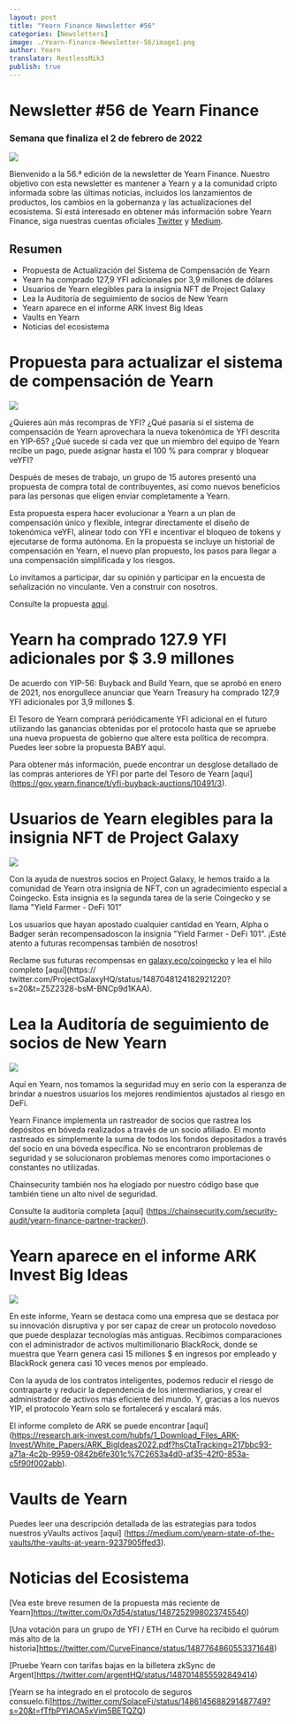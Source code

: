 ```yaml
---
layout: post
title: "Yearn Finance Newsletter #56"
categories: [Newsletters]
image: ./Yearn-Finance-Newsletter-56/image1.png
author: Yearn
translator: RestlessMik3
publish: true
---
```


# Newsletter #56 de Yearn Finance

### Semana que finaliza el 2 de febrero de 2022

![](image1.png)

Bienvenido a la 56.ª edición de la newsletter de Yearn Finance. Nuestro objetivo con esta newsletter es mantener a Yearn y a la comunidad cripto informada 
sobre las últimas noticias, incluidos los lanzamientos de productos, los cambios en la gobernanza y las actualizaciones del ecosistema. 
Si está interesado en obtener más información sobre Yearn Finance, siga nuestras cuentas oficiales [Twitter](https://twitter.com/iearnfinance) y [Medium](https://medium.com/iearn).

## Resumen

- Propuesta de Actualización del Sistema de Compensación de Yearn
- Yearn ha comprado 127,9 YFI adicionales por 3,9 millones de dólares
- Usuarios de Yearn elegibles para la insignia NFT de Project Galaxy
- Lea la Auditoría de seguimiento de socios de New Yearn
- Yearn aparece en el informe ARK Invest Big Ideas
- Vaults en Yearn
- Noticias del ecosistema

# Propuesta para actualizar el sistema de compensación de Yearn

![](image2.png)

¿Quieres aún más recompras de YFI? ¿Qué pasaría si el sistema de compensación de Yearn aprovechara la nueva tokenómica de YFI descrita en YIP-65? ¿Qué sucede si cada vez que un miembro del equipo de Yearn recibe un pago, puede asignar hasta el 100 % para comprar y bloquear veYFI?

Después de meses de trabajo, un grupo de 15 autores presentó una propuesta de compra total de contribuyentes, así como nuevos beneficios para las personas que eligen enviar completamente a Yearn.

Esta propuesta espera hacer evolucionar a Yearn a un plan de compensación único y flexible, integrar directamente el diseño de tokenómica veYFI, alinear todo con YFI e incentivar el bloqueo de tokens y ejecutarse de forma autónoma. En la propuesta se incluye un historial de compensación en Yearn, el nuevo plan propuesto, los pasos para llegar a una compensación simplificada y los riesgos.

Lo invitamos a participar, dar su opinión y participar en la encuesta de señalización no vinculante. Ven a construir con nosotros.

Consulte la propuesta [aquí](https://gov.yearn.finance/t/proposal-streamlining-contributor-compensation/12247).

# Yearn ha comprado 127.9 YFI adicionales por $ 3.9 millones

De acuerdo con YIP-56: Buyback and Build Yearn, que se aprobó en enero de 2021, nos enorgullece anunciar que Yearn Treasury ha comprado 127,9 YFI adicionales por 3,9 millones $.

El Tesoro de Yearn comprará periódicamente YFI adicional en el futuro utilizando las ganancias obtenidas por el protocolo hasta que se apruebe una nueva propuesta de gobierno que altere esta política de recompra. Puedes leer sobre la propuesta BABY aquí.

Para obtener más información, puede encontrar un desglose detallado de las compras anteriores de YFI por parte del Tesoro de Yearn [aquí] (https://gov.yearn.finance/t/yfi-buyback-auctions/10491/3).

# Usuarios de Yearn elegibles para la insignia NFT de Project Galaxy

![](image3.png)

Con la ayuda de nuestros socios en Project Galaxy, le hemos traído a la comunidad de Yearn otra insignia de NFT, con un agradecimiento especial a Coingecko. Esta insignia es la segunda tarea de la serie Coingecko y se llama "Yield Farmer - DeFi 101"

Los usuarios que hayan apostado cualquier cantidad en Yearn, Alpha o Badger serán recompensadoscon  la insignia "Yield Farmer - DeFi 101". ¡Esté atento a futuras recompensas también de nosotros!

Reclame sus futuras recompensas en [galaxy.eco/coingecko](https://twitter.com/ProjectGalaxyHQ/status/1487048124182921220?s=20&t=Z5Z2328-bsM-BNCp9d1KAA) y lea el hilo completo [aquí](https:// twitter.com/ProjectGalaxyHQ/status/1487048124182921220?s=20&t=Z5Z2328-bsM-BNCp9d1KAA).


# Lea la Auditoría de seguimiento de socios de New Yearn

![](image4.png)

Aquí en Yearn, nos tomamos la seguridad muy en serio con la esperanza de brindar a nuestros usuarios los mejores rendimientos ajustados al riesgo en DeFi.

Yearn Finance implementa un rastreador de socios que rastrea los depósitos en bóveda realizados a través de un socio afiliado. El monto rastreado es simplemente la suma de todos los fondos depositados a través del socio en una bóveda específica. No se encontraron problemas de seguridad y se solucionaron problemas menores como importaciones o constantes no utilizadas.

Chainsecurity también nos ha elogiado por nuestro código base que también tiene un alto nivel de seguridad.

Consulte la auditoría completa [aquí] (https://chainsecurity.com/security-audit/yearn-finance-partner-tracker/).

# Yearn aparece en el informe ARK Invest Big Ideas

![](image5.png)

En este informe, Yearn se destaca como una empresa que se destaca por su innovación disruptiva y por ser capaz de crear un protocolo novedoso que puede desplazar tecnologías más antiguas. Recibimos comparaciones con el administrador de activos multimillonario BlackRock, donde se muestra que Yearn genera casi 15 millones $ en ingresos por empleado y BlackRock genera casi 10 veces menos por empleado.

Con la ayuda de los contratos inteligentes, podemos reducir el riesgo de contraparte y reducir la dependencia de los intermediarios, y crear el administrador de activos más eficiente del mundo. Y, gracias a los nuevos YIP, el protocolo Yearn solo se fortalecerá y escalará más.

El informe completo de ARK se puede encontrar [aquí] (https://research.ark-invest.com/hubfs/1_Download_Files_ARK-Invest/White_Papers/ARK_BigIdeas2022.pdf?hsCtaTracking=217bbc93-a71a-4c2b-9959-0842b6fe301c%7C2653a4d0-af35-42f0-853a-c5f90f002abb).

# Vaults de Yearn

Puedes leer una descripción detallada de las estrategias para todos nuestros yVaults activos [aquí] (https://medium.com/yearn-state-of-the-vaults/the-vaults-at-yearn-9237905ffed3).

# Noticias del Ecosistema 

[Vea este breve resumen de la propuesta más reciente de Yearn]https://twitter.com/0x7d54/status/1487252998023745540)

[Una votación para un grupo de YFI / ETH en Curve ha recibido el quórum más alto de la historia]https://twitter.com/CurveFinance/status/1487764860553371648)

[Pruebe Yearn con tarifas bajas en la billetera zkSync de Argent]https://twitter.com/argentHQ/status/1487014855592849414)

[Yearn se ha integrado en el protocolo de seguros consuelo.fi]https://twitter.com/SolaceFi/status/1486145688291487749?s=20&t=fTfbPYIAOA5xVim5BETQZQ)
